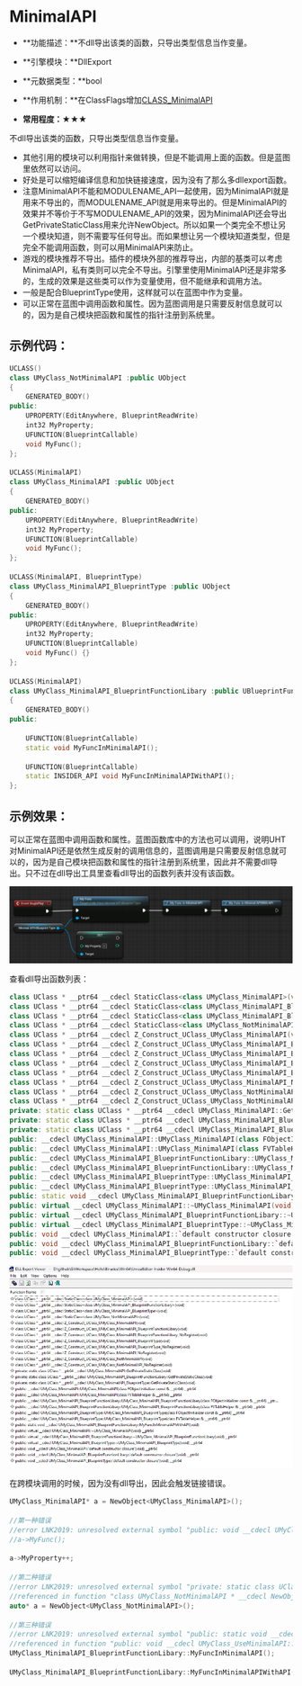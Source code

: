 # MinimalAPI

- **功能描述：**不dll导出该类的函数，只导出类型信息当作变量。

- **引擎模块：**DllExport
- **元数据类型：**bool
- **作用机制：**在ClassFlags增加[CLASS_MinimalAPI](../../../../Flags/EClassFlags/CLASS_MinimalAPI.md)
- **常用程度：**★★★

不dll导出该类的函数，只导出类型信息当作变量。

- 其他引用的模块可以利用指针来做转换，但是不能调用上面的函数。但是蓝图里依然可以访问。
- 好处是可以缩短编译信息和加快链接速度，因为没有了那么多dllexport函数。
- 注意MinimalAPI不能和MODULENAME_API一起使用，因为MinimalAPI就是用来不导出的，而MODULENAME_API就是用来导出的。但是MinimalAPI的效果并不等价于不写MODULENAME_API的效果，因为MinimalAPI还会导出GetPrivateStaticClass用来允许NewObject。所以如果一个类完全不想让另一个模块知道，则不需要写任何导出。而如果想让另一个模块知道类型，但是完全不能调用函数，则可以用MinimalAPI来防止。
- 游戏的模块推荐不导出。插件的模块外部的推荐导出，内部的基类可以考虑MinimalAPI，私有类则可以完全不导出。引擎里使用MinimalAPI还是非常多的，生成的效果是这些类可以作为变量使用，但不能继承和调用方法。
- 一般是配合BlueprintType使用，这样就可以在蓝图中作为变量。
- 可以正常在蓝图中调用函数和属性。因为蓝图调用是只需要反射信息就可以的，因为是自己模块把函数和属性的指针注册到系统里。

## 示例代码：

```cpp
UCLASS()
class UMyClass_NotMinimalAPI :public UObject
{
	GENERATED_BODY()
public:
	UPROPERTY(EditAnywhere, BlueprintReadWrite)
	int32 MyProperty;
	UFUNCTION(BlueprintCallable)
	void MyFunc();
};

UCLASS(MinimalAPI)
class UMyClass_MinimalAPI :public UObject
{
	GENERATED_BODY()
public:
	UPROPERTY(EditAnywhere, BlueprintReadWrite)
	int32 MyProperty;
	UFUNCTION(BlueprintCallable)
	void MyFunc();
};

UCLASS(MinimalAPI, BlueprintType)
class UMyClass_MinimalAPI_BlueprintType :public UObject
{
	GENERATED_BODY()
public:
	UPROPERTY(EditAnywhere, BlueprintReadWrite)
	int32 MyProperty;
	UFUNCTION(BlueprintCallable)
	void MyFunc() {}
};

UCLASS(MinimalAPI)
class UMyClass_MinimalAPI_BlueprintFunctionLibary :public UBlueprintFunctionLibrary
{
	GENERATED_BODY()
public:

	UFUNCTION(BlueprintCallable)
	static void MyFuncInMinimalAPI();

	UFUNCTION(BlueprintCallable)
	static INSIDER_API void MyFuncInMinimalAPIWithAPI();
};
```

## 示例效果：

可以正常在蓝图中调用函数和属性。蓝图函数库中的方法也可以调用，说明UHT对MinimalAPI还是依然生成反射的调用信息的，蓝图调用是只需要反射信息就可以的，因为是自己模块把函数和属性的指针注册到系统里，因此并不需要dll导出。只不过在dll导出工具里查看dll导出的函数列表并没有该函数。

![Untitled](Untitled.png)

查看dll导出函数列表：

```cpp
class UClass * __ptr64 __cdecl StaticClass<class UMyClass_MinimalAPI>(void)
class UClass * __ptr64 __cdecl StaticClass<class UMyClass_MinimalAPI_BlueprintFunctionLibary>(void)
class UClass * __ptr64 __cdecl StaticClass<class UMyClass_MinimalAPI_BlueprintType>(void)
class UClass * __ptr64 __cdecl StaticClass<class UMyClass_NotMinimalAPI>(void)
class UClass * __ptr64 __cdecl Z_Construct_UClass_UMyClass_MinimalAPI(void)
class UClass * __ptr64 __cdecl Z_Construct_UClass_UMyClass_MinimalAPI_BlueprintFunctionLibary(void)
class UClass * __ptr64 __cdecl Z_Construct_UClass_UMyClass_MinimalAPI_BlueprintFunctionLibary_NoRegister(void)
class UClass * __ptr64 __cdecl Z_Construct_UClass_UMyClass_MinimalAPI_BlueprintType(void)
class UClass * __ptr64 __cdecl Z_Construct_UClass_UMyClass_MinimalAPI_BlueprintType_NoRegister(void)
class UClass * __ptr64 __cdecl Z_Construct_UClass_UMyClass_MinimalAPI_NoRegister(void)
class UClass * __ptr64 __cdecl Z_Construct_UClass_UMyClass_NotMinimalAPI(void)
class UClass * __ptr64 __cdecl Z_Construct_UClass_UMyClass_NotMinimalAPI_NoRegister(void)
private: static class UClass * __ptr64 __cdecl UMyClass_MinimalAPI::GetPrivateStaticClass(void)
private: static class UClass * __ptr64 __cdecl UMyClass_MinimalAPI_BlueprintFunctionLibary::GetPrivateStaticClass(void)
private: static class UClass * __ptr64 __cdecl UMyClass_MinimalAPI_BlueprintType::GetPrivateStaticClass(void)
public: __cdecl UMyClass_MinimalAPI::UMyClass_MinimalAPI(class FObjectInitializer const & __ptr64) __ptr64
public: __cdecl UMyClass_MinimalAPI::UMyClass_MinimalAPI(class FVTableHelper & __ptr64) __ptr64
public: __cdecl UMyClass_MinimalAPI_BlueprintFunctionLibary::UMyClass_MinimalAPI_BlueprintFunctionLibary(class FObjectInitializer const & __ptr64) __ptr64
public: __cdecl UMyClass_MinimalAPI_BlueprintFunctionLibary::UMyClass_MinimalAPI_BlueprintFunctionLibary(class FVTableHelper & __ptr64) __ptr64
public: __cdecl UMyClass_MinimalAPI_BlueprintType::UMyClass_MinimalAPI_BlueprintType(class FObjectInitializer const & __ptr64) __ptr64
public: __cdecl UMyClass_MinimalAPI_BlueprintType::UMyClass_MinimalAPI_BlueprintType(class FVTableHelper & __ptr64) __ptr64
public: static void __cdecl UMyClass_MinimalAPI_BlueprintFunctionLibary::MyFuncInMinimalAPIWithAPI(void)
public: virtual __cdecl UMyClass_MinimalAPI::~UMyClass_MinimalAPI(void) __ptr64
public: virtual __cdecl UMyClass_MinimalAPI_BlueprintFunctionLibary::~UMyClass_MinimalAPI_BlueprintFunctionLibary(void) __ptr64
public: virtual __cdecl UMyClass_MinimalAPI_BlueprintType::~UMyClass_MinimalAPI_BlueprintType(void) __ptr64
public: void __cdecl UMyClass_MinimalAPI::`default constructor closure'(void) __ptr64
public: void __cdecl UMyClass_MinimalAPI_BlueprintFunctionLibary::`default constructor closure'(void) __ptr64
public: void __cdecl UMyClass_MinimalAPI_BlueprintType::`default constructor closure'(void) __ptr64
```

![Untitled](Untitled%201.png)

在跨模块调用的时候，因为没有dll导出，因此会触发链接错误。

```cpp
UMyClass_MinimalAPI* a = NewObject<UMyClass_MinimalAPI>();

//第一种错误
//error LNK2019: unresolved external symbol "public: void __cdecl UMyClass_MinimalAPI::MyFunc(void)" (?MyFunc@UMyClass_MinimalAPI@@QEAAXXZ) referenced in function "public: void __cdecl UMyClass_UseMinimalAPI::TestFunc(void)" (?TestFunc@UMyClass_UseMinimalAPI@@QEAAXXZ)
//a->MyFunc();

a->MyProperty++;

//第二种错误
//error LNK2019: unresolved external symbol "private: static class UClass * __cdecl UMyClass_NotMinimalAPI::GetPrivateStaticClass(void)" (?GetPrivateStaticClass@UMyClass_NotMinimalAPI@@CAPEAVUClass@@XZ)
//referenced in function "class UMyClass_NotMinimalAPI * __cdecl NewObject<class UMyClass_NotMinimalAPI>(class UObject *)" (??$NewObject@VUMyClass_NotMinimalAPI@@@@YAPEAVUMyClass_NotMinimalAPI@@PEAVUObject@@@Z)
auto* a = NewObject<UMyClass_NotMinimalAPI>();

//第三种错误
//error LNK2019: unresolved external symbol "public: static void __cdecl UMyClass_MinimalAPI_BlueprintFunctionLibary::MyFuncInMinimalAPI(void)" (?MyFuncInMinimalAPI@UMyClass_MinimalAPI_BlueprintFunctionLibary@@SAXXZ) 
//referenced in function "public: void __cdecl UMyClass_UseMinimalAPI::TestFunc(void)" (?TestFunc@UMyClass_UseMinimalAPI@@QEAAXXZ)
UMyClass_MinimalAPI_BlueprintFunctionLibary::MyFuncInMinimalAPI();

UMyClass_MinimalAPI_BlueprintFunctionLibary::MyFuncInMinimalAPIWithAPI();
```